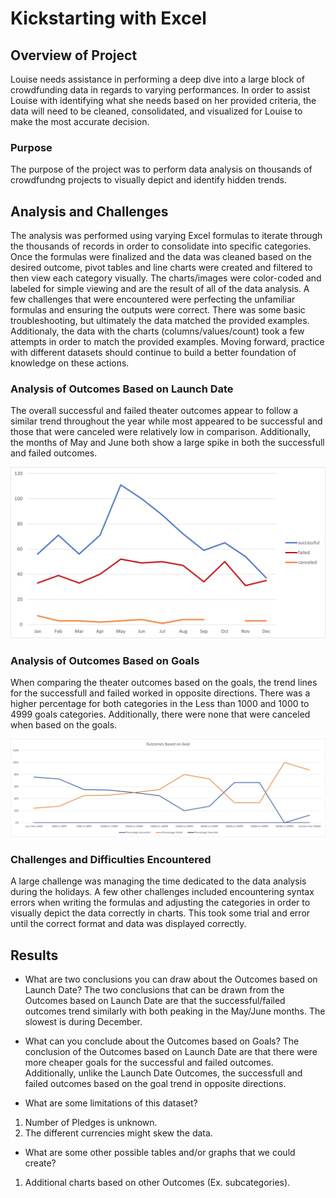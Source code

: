 # Kickstarting with Excel

## Overview of Project

Louise needs assistance in performing a deep dive into a large block of crowdfunding data in regards 
to varying performances. In order to assist Louise with identifying what she needs based on her provided 
criteria, the data will need to be cleaned, consolidated, and visualized for Louise to make the most accurate 
decision.

### Purpose

The purpose of the project was to perform data analysis on thousands of crowdfundng projects to 
visually depict and identify hidden trends.

## Analysis and Challenges

The analysis was performed using varying Excel formulas to iterate through the thousands of records 
in order to consolidate into specific categories. Once the formulas were finalized and the data was 
cleaned based on the desired outcome, pivot tables and line charts were created and filtered to then 
view each category visually. The charts/images were color-coded and labeled for simple viewing and are 
the result of all of the data analysis. A few challenges that were encountered were perfecting the 
unfamiliar formulas and ensuring the outputs were correct. There was some basic troubleshooting, but 
ultimately the data matched the provided examples. Additionaly, the data with the charts (columns/values/count)
took a few attempts in order to match the provided examples. Moving forward, practice with different datasets
should continue to build a better foundation of knowledge on these actions. 

### Analysis of Outcomes Based on Launch Date

The overall successful and failed theater outcomes appear to follow a similar trend throughout the year
while most appeared to be successful and those that were canceled were relatively
low in comparison. Additionally, the months of May and June both show a large spike in both the successfull
and failed outcomes.

![This is an image](https://github.com/gonzojc/kickstarter-analysis/blob/main/Resources/Theater_Outcomes_vs_Launch.png)

### Analysis of Outcomes Based on Goals

When comparing the theater outcomes based on the goals, the trend lines for the successfull and failed 
worked in opposite directions. There was a higher percentage for both categories in the Less than 1000 and 
1000 to 4999 goals categories. Additionally, there were none that were canceled when based on the goals.

![This is an image](https://github.com/gonzojc/kickstarter-analysis/blob/main/Resources/Outcomes_vs_Goals.png)

### Challenges and Difficulties Encountered

A large challenge was managing the time dedicated to the data analysis during the holidays. A few 
other challenges included encountering syntax errors when writing the formulas and adjusting the categories in
order to visually depict the data correctly in charts. This took some trial and error until the correct format
and data was displayed correctly.

## Results

- What are two conclusions you can draw about the Outcomes based on Launch Date? The two conclusions that 
can be drawn from the Outcomes based on Launch Date are that the successful/failed outcomes trend 
similarly with both peaking in the May/June months. The slowest is during December.

- What can you conclude about the Outcomes based on Goals? The conclusion of the Outcomes based on Launch Date
are that there were more cheaper goals for the successful and failed outcomes. Additionally, unlike the Launch
Date Outcomes, the successfull and failed outcomes based on the goal trend in opposite directions.

- What are some limitations of this dataset?
1. Number of Pledges is unknown.
2. The different currencies might skew the data.

- What are some other possible tables and/or graphs that we could create?
1. Additional charts based on other Outcomes (Ex. subcategories).
